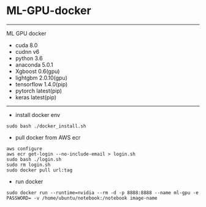 # ML-GPU-docker
----------------------
ML GPU docker

- cuda          8.0            
- cudnn         v6             
- python        3.6            
- anaconda      5.0.1          
- Xgboost       0.6(gpu)       
- lightgbm      2.0.10(gpu)   
- tensorflow    1.4.0(pip)    
- pytorch       latest(pip)  
- keras         latest(pip)   

-----------------------
- install docker env
``` 
sudo bash ./docker_install.sh
```
- pull docker from AWS ecr 
```
aws configure
aws ecr get-login --no-include-email > login.sh
sudo bash ./login.sh
sudo rm login.sh
sudo docker pull url:tag
```
- run docker
```
sudo docker run --runtime=nvidia --rm -d -p 8888:8888 --name ml-gpu -e PASSWORD= -v /home/ubuntu/notebook:/notebook image-name
```